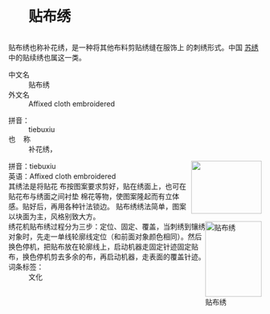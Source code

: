 <div class="main-content">
 <div class="top-tool">
 </div>
 <div style="width:0;height:0;clear:both">
 </div>
 <dl class="lemmaWgt-lemmaTitle lemmaWgt-lemmaTitle-">
  <dd class="lemmaWgt-lemmaTitle-title">
   <h1>
    贴布绣
   </h1>
   <a class="edit-lemma cmn-btn-hover-blue cmn-btn-28 j-edit-link" href="javascript:;" style="display: inline-block;">
   </a>
   <a class="lock-lemma" href="/view/10812319.htm" nslog-type="10003105" target="_blank" title="锁定">
   </a>
  </dd>
 </dl>
 <div class="promotion-declaration">
 </div>
 <div class="lemma-summary" label-module="lemmaSummary">
  <div class="para" label-module="para">
   贴布绣也称补花绣，是一种将其他布料剪贴绣缝在服饰上 的刺绣形式。中国
   <a data-lemmaid="242794" href="/item/%E8%8B%8F%E7%BB%A3/242794" target="_blank">
    苏绣
   </a>
   中的贴续绣也属这一类。
  </div>
 </div>
 <div class="lemmaWgt-promotion-leadPVBtn">
 </div>
 <div class="configModuleBanner">
 </div>
 <div class="basic-info cmn-clearfix">
  <dl class="basicInfo-block basicInfo-left">
   <dt class="basicInfo-item name">
    中文名
   </dt>
   <dd class="basicInfo-item value">
    贴布绣
   </dd>
   <dt class="basicInfo-item name">
    外文名
   </dt>
   <dd class="basicInfo-item value">
    Affixed cloth embroidered
   </dd>
  </dl>
  <dl class="basicInfo-block basicInfo-right">
   <dt class="basicInfo-item name">
    拼音：
   </dt>
   <dd class="basicInfo-item value">
    tiebuxiu
   </dd>
   <dt class="basicInfo-item name">
    也    称
   </dt>
   <dd class="basicInfo-item value">
    补花绣，
   </dd>
  </dl>
 </div>
 <div class="para" label-module="para">
  <div class="lemma-picture text-pic layout-right" style="width:140px; float: right;">
   <a class="image-link" href="/pic/%E8%B4%B4%E5%B8%83%E7%BB%A3/9273637/0/d57e999426b6470dd21b70ac?fr=lemma&amp;ct=single" nslog-type="9317" style="width:140px;height:105px;" target="_blank" title="">
    <img alt="" class="" src="https://gss2.bdstatic.com/9fo3dSag_xI4khGkpoWK1HF6hhy/baike/s%3D220/sign=129b4cd5a7efce1bee2bcfc89f51f3e8/d0c8a786c9177f3ee57df32e70cf3bc79f3d5643.jpg" style="width:140px;height:105px;"/>
   </a>
  </div>
  拼音：tiebuxiu
 </div>
 <div class="para" label-module="para">
  英语：Affixed cloth embroidered
 </div>
 <div class="para" label-module="para">
  其绣法是将贴花 布按图案要求剪好，贴在绣面上，也可在贴花布与绣面之间衬垫 棉花等物，使图案隆起而有立体感。贴好后，再用各种针法锁边。 贴布绣绣法简单，图案以块面为主，风格别致大方。
 </div>
 <div class="para" label-module="para">
  <div class="lemma-picture text-pic layout-right" style="width:112px; float: right;">
   <a class="image-link" href="/pic/%E8%B4%B4%E5%B8%83%E7%BB%A3/9273637/0/d57e9994d36d3845d31b702f?fr=lemma&amp;ct=single" nslog-type="9317" style="width:112px;height:150px;" target="_blank" title="贴布绣">
    <img alt="贴布绣" class="" src="https://gss3.bdstatic.com/7Po3dSag_xI4khGkpoWK1HF6hhy/baike/s%3D220/sign=e740339da7efce1bee2bcfc89f50f3e8/d0c8a786c9177f3e10a68c6670cf3bc79e3d56ce.jpg" style="width:112px;height:150px;"/>
   </a>
   <span class="description">
    贴布绣
   </span>
  </div>
  绣花机贴布绣过程分为三步：定位、固定、覆盖，当刺绣到镶绣对象时，先走一单线轮廓线定位（和前面对象颜色相同）。然后换色停机，把贴布放在轮廓线上，启动机器走固定针迹固定贴布，换色停机剪去多余的布，再启动机器，走表面的覆盖针迹。
 </div>
 <div id="open-tag">
  <div class="open-tag-title">
   词条标签：
  </div>
  <dd id="open-tag-item">
   <span class="taglist">
    文化
   </span>
  </dd>
  <div class="open-tag-collapse" id="open-tag-collapse" style="display: none;">
  </div>
 </div>
 <div class="clear">
 </div>
</div>